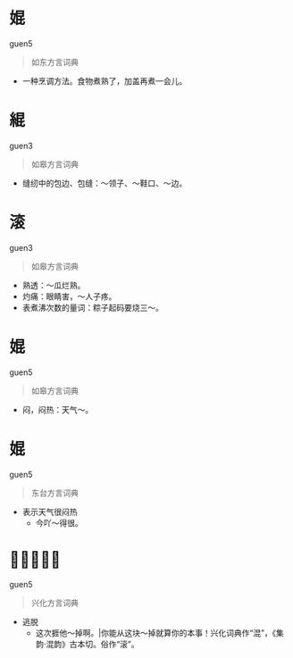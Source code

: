 # 婫
guen5
> 如东方言词典
- 一种烹调方法。食物煮熟了，加盖再煮一会儿。

# 緄
guen3
> 如皋方言词典
- 缝纫中的包边、包缝：～领子、～鞋口、～边。

# 滚
guen3
> 如皋方言词典
- 熟透：～瓜烂熟。
- 灼痛：眼睛害，～人子疼。
- 表煮沸次数的量词：粽子起码要烧三～。

# 婫
guen5
> 如皋方言词典
- 闷，闷热：天气～。

# 婫
guen5
> 东台方言词典
- 表示天气很闷热
  - 今吖～得很。

# 𬦸（足昆）
guen5
> 兴化方言词典
- 逃脱
  - 这次捱他～掉啊。|你能从这块～掉就算你的本事！兴化词典作“混”，《集韵·混韵》古本切。俗作“滚”。
